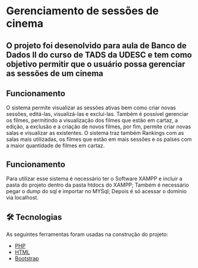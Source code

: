 # Gerenciamento de sessões de cinema

## O projeto foi desenolvido para aula de Banco de Dados II do curso de TADS da UDESC e tem como objetivo permitir que o usuário possa gerenciar as sessões de um cinema

## Funcionamento

O sistema permite visualizar as sessões ativas bem como criar novas sessões, editá-las, visualizá-las e excluí-las. Também é possível gerenciar os filmes, permitindo a visualização dos filmes
que estão em cartaz, a edição, a exclusão e a criação de novos filmes, por fim, permite criar novas salas e visualizar as existentes. O sistema traz também Rankings
com as salas mais utilizadas, os filmes que estão em mais sessões e os países com a maior quantidade de filmes em cartaz.

## Funcionamento

Para utilizar esse sistema é necessário ter o Software XAMPP e incluir a pasta do projeto dentro da pasta htdocs do XAMPP;
Também é necessário pegar o dump do sql e importar no MYSql;
Depois é só acessar o domínio via localhost.

## 🛠 Tecnologias

As seguintes ferramentas foram usadas na construção do projeto:

- [PHP](https://www.php.net)
- [HTML](https://html.spec.whatwg.org/multipage/)
- [Bootstrap](https://getbootstrap.com)
